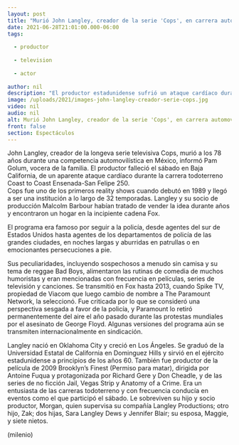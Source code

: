 ```yaml
---
layout: post
title: "Murió John Langley, creador de la serie 'Cops', en carrera automovilística en México"
date: 2021-06-28T21:01:00.000-06:00
tags:
  
  - productor
  
  - television
  
  - actor
  
author: nil
description: "El productor estadunidense sufrió un ataque cardíaco durante la carrera todoterreno Coast to Coast Ensenada-San Felipe 250."
image: /uploads/2021/images-john-langley-creador-serie-cops.jpg
video: nil
audio: nil
alt: Murió John Langley, creador de la serie 'Cops', en carrera automovilística en México
front: false
section: Espectáculos
---
```


John Langley, creador de la longeva serie televisiva Cops, murió a los 78 años durante una competencia automovilística en México, informó Pam Golum, vocera de la familia. El productor falleció el sábado en Baja California, de un aparente ataque cardíaco durante la carrera todoterreno Coast to Coast Ensenada-San Felipe 250.  
Cops fue uno de los primeros reality shows cuando debutó en 1989 y llegó a ser una institución a lo largo de 32 temporadas. Langley y su socio de producción Malcolm Barbour habían tratado de vender la idea durante años y encontraron un hogar en la incipiente cadena Fox.

El programa era famoso por seguir a la policía, desde agentes del sur de Estados Unidos hasta agentes de los departamentos de policía de las grandes ciudades, en noches largas y aburridas en patrullas o en emocionantes persecuciones a pie.  

Sus peculiaridades, incluyendo sospechosos a menudo sin camisa y su tema de reggae Bad Boys, alimentaron las rutinas de comedia de muchos humoristas y eran mencionadas con frecuencia en películas, series de televisión y canciones. Se transmitió en Fox hasta 2013, cuando Spike TV, propiedad de Viacom que luego cambio de nombre a The Paramount Network, la seleccionó. Fue criticada por lo que se consideró una perspectiva sesgada a favor de la policía, y Paramount lo retiró permanentemente del aire el año pasado durante las protestas mundiales por el asesinato de George Floyd. Algunas versiones del programa aún se transmiten internacionalmente en sindicación.

Langley nació en Oklahoma City y creció en Los Ángeles. Se graduó de la Universidad Estatal de California en Dominguez Hills y sirvió en el ejército estadunidense a principios de los años 60. 
También fue productor de la película de 2009 Brooklyn’s Finest (Permiso para matar), dirigida por Antoine Fuqua y protagonizada por Richard Gere y Don Cheadle, y de las series de no ficción Jail, Vegas Strip y Anatomy of a Crime. 
Era un entusiasta de las carreras todoterreno y con frecuencia conducía en eventos como el que participó el sábado. Le sobreviven su hijo y socio productor, Morgan, quien supervisa su compañía Langley Productions; otro hijo, Zak; dos hijas, Sara Langley Dews y Jennifer Blair; su esposa, Maggie, y siete nietos. 

(milenio)